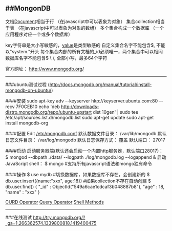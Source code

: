 ##MongonDB
----

文档[Document][]相当于行 （在javascript中可以表象为对象）
集合collection相当于表 （在javascript中可以表象为对象的数组）
多个集合构成一个数据库 （一个应用程序对应一个或多个数据库）

key字符串是大小写敏感的，[value][]是类型敏感的
自定义集合名字不能包含$, 不能以"system."开头
每个集合内部的所有文档的_id必须唯一，两个集合中可以相同
数据库名字不能包含$ \ /, 全部小写，最多64个字符

官方网址： http://www.mongodb.org/

[Document]:http://docs.mongodb.org/manual/core/document/
[value]:http://docs.mongodb.org/manual/reference/bson-types/

<!--more-->

----
###ubuntu测试过程 
(http://docs.mongodb.org/manual/tutorial/install-mongodb-on-ubuntu/)

####安装
	sudo apt-key adv --keyserver hkp://keyserver.ubuntu.com:80 --recv 7F0CEB10
	echo 'deb http://downloads-distro.mongodb.org/repo/ubuntu-upstart dist 10gen' | sudo tee /etc/apt/sources.list.d/mongodb.list
	sudo apt-get update
	sudo apt-get install mongodb-org

####配置
Edit [/etc/mongodb.conf](http://docs.mongodb.org/manual/reference/configuration-options/)
	默认数据文件目录： /var/lib/mongodb
	默认日志文件目录： /var/log/mongodb
	默认日志保存方式： 覆盖
	默认端口： 27017 

####启动
启动服务器端(默认还会启动一个内置http服务器，默认端口28017)：
	$ mongod --dbpath ./data/ --logpath ./log/mongodb.log --logappend &
启动JavaScript shell：
	$ mongo  #支持所有javascript语法和mongo独有命令

####操作
	$ use mydb #切换数据库，如果数据库不存在，会创建新的
	$ db.user.insert({name:"xxx", age:18})  #如果collection不存在自动创建
	$ db.user.find()
	{ "_id" : ObjectId("549a6cae1cdcaf3b048887b8"), "age" : 18, "name" : "xxx" }
	
[CURD Operator](http://docs.mongodb.org/manual/crud/)
[Query Operator](http://docs.mongodb.org/manual/reference/operator/)
[Shell Methods](http://docs.mongodb.org/manual/reference/method/)
	
----
###在线测试
http://try.mongodb.org/?_ga=1.266362574.1339800818.1419400475

	
